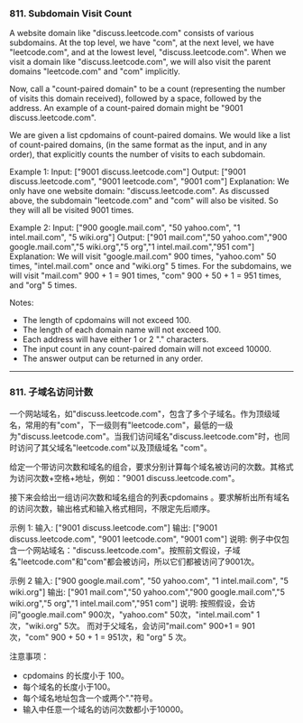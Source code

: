 ### 811. Subdomain Visit Count
A website domain like "discuss.leetcode.com" consists of various subdomains. At the top level, we have "com", at the next level, we have "leetcode.com", and at the lowest level, "discuss.leetcode.com". When we visit a domain like "discuss.leetcode.com", we will also visit the parent domains "leetcode.com" and "com" implicitly.

Now, call a "count-paired domain" to be a count (representing the number of visits this domain received), followed by a space, followed by the address. An example of a count-paired domain might be "9001 discuss.leetcode.com".

We are given a list cpdomains of count-paired domains. We would like a list of count-paired domains, (in the same format as the input, and in any order), that explicitly counts the number of visits to each subdomain.

Example 1:
	Input:
	["9001 discuss.leetcode.com"]
	Output:
	["9001 discuss.leetcode.com", "9001 leetcode.com", "9001 com"]
	Explanation:
	We only have one website domain: "discuss.leetcode.com". As discussed above, the subdomain "leetcode.com" and "com" will also be visited. So they will all be visited 9001 times.

Example 2:
	Input:
	["900 google.mail.com", "50 yahoo.com", "1 intel.mail.com", "5 wiki.org"]
	Output:
	["901 mail.com","50 yahoo.com","900 google.mail.com","5 wiki.org","5 org","1 intel.mail.com","951 com"]
	Explanation:
	We will visit "google.mail.com" 900 times, "yahoo.com" 50 times, "intel.mail.com" once and "wiki.org" 5 times. For the subdomains, we will visit "mail.com" 900 + 1 = 901 times, "com" 900 + 50 + 1 = 951 times, and "org" 5 times.

Notes:

* The length of cpdomains will not exceed 100.
* The length of each domain name will not exceed 100.
* Each address will have either 1 or 2 "." characters.
* The input count in any count-paired domain will not exceed 10000.
* The answer output can be returned in any order.

----

### 811. 子域名访问计数

一个网站域名，如"discuss.leetcode.com"，包含了多个子域名。作为顶级域名，常用的有"com"，下一级则有"leetcode.com"，最低的一级为"discuss.leetcode.com"。当我们访问域名"discuss.leetcode.com"时，也同时访问了其父域名"leetcode.com"以及顶级域名 "com"。

给定一个带访问次数和域名的组合，要求分别计算每个域名被访问的次数。其格式为访问次数+空格+地址，例如："9001 discuss.leetcode.com"。

接下来会给出一组访问次数和域名组合的列表cpdomains 。要求解析出所有域名的访问次数，输出格式和输入格式相同，不限定先后顺序。

示例 1:
	输入:
	["9001 discuss.leetcode.com"]
	输出:
	["9001 discuss.leetcode.com", "9001 leetcode.com", "9001 com"]
	说明:
	例子中仅包含一个网站域名："discuss.leetcode.com"。按照前文假设，子域名"leetcode.com"和"com"都会被访问，所以它们都被访问了9001次。

示例 2
	输入:
	["900 google.mail.com", "50 yahoo.com", "1 intel.mail.com", "5 wiki.org"]
	输出:
	["901 mail.com","50 yahoo.com","900 google.mail.com","5 wiki.org","5 org","1 intel.mail.com","951 com"]
	说明:
	按照假设，会访问"google.mail.com" 900次，"yahoo.com" 50次，"intel.mail.com" 1次，"wiki.org" 5次。
	而对于父域名，会访问"mail.com" 900+1 = 901次，"com" 900 + 50 + 1 = 951次，和 "org" 5 次。

注意事项：

* cpdomains 的长度小于 100。
* 每个域名的长度小于100。
* 每个域名地址包含一个或两个"."符号。
* 输入中任意一个域名的访问次数都小于10000。

